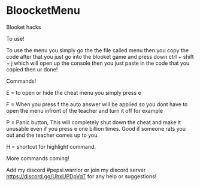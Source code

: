 # BloocketMenu
Blooket hacks

To use!

To use the menu you simply go the the file called menu then you copy the code after that you just go into the blooket game and press down ctrl + shift + j which will open up the console then you just paste in the code that you copied then ur done!

Commands!

E = to open or hide the cheat menu you simply press e 

F = When you press f the auto answer will be applied so you dont have to open the menu infront of the teacher and turn it off for example

P = Panic button, This will completely shut down the cheat and make it unusable even if you press e one billion times. Good if someone rats you out and the teacher comes up to you.

H = shortcut for highlight command.

More commands coming!


Add my discord #pepsi.warrior or join my discord server https://discord.gg/UhxUPDpVqT for any help or suggestions!
